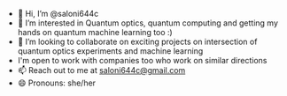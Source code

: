 - 👋 Hi, I’m @saloni644c
- 👀 I’m interested in Quantum optics, quantum computing and getting my hands on quantum machine learning too :)
- 💞️ I’m looking to collaborate on exciting projects on intersection of quantum optics experiments and machine learning
- I'm open to work with companies too who work on similar directions
- 📫 Reach out to me at saloni644c@gmail.com
- 😄 Pronouns: she/her


<!---
saloni644c/saloni644c is a ✨ special ✨ repository because its `README.md` (this file) appears on your GitHub profile.
You can click the Preview link to take a look at your changes.
--->
